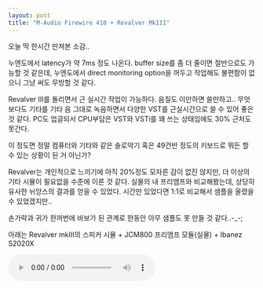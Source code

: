 ```yaml
---
layout: post
title: "M-Audio Firewire 410 + Revalver MkIII"
---
```


오늘 딱 한시간 만져본 소감..

누엔도에서 latency가 약 7ms 정도 나온다. buffer size를 좀 더 줄이면 절반으로도 가능할 것 같은데, 누엔도에서 direct monitoring option을 꺼두고 작업해도 불편함이 없으니 그냥 써도 무방할 것 같다.

Revalver III를 돌리면서 근 실시간 작업이 가능하다. 음질도 이만하면 쓸만하고.. 무엇보다도 기타를 기타 음 그대로 녹음하면서 다양한 VST를 근실시간으로 쓸 수 있어 좋은 것 같다. PC도 업글되서 CPU부담은 VST와 VSTi를 꽤 쓰는 상태임에도 30% 근처도 못간다.

이 정도면 정말 컴퓨터와 기타와 같은 솔로악기 혹은 49건반 정도의 키보드로 뭐든 할 수 있는 상황이 된 거 아닌가?

Revalver는 개인적으로 느끼기에 아직 20%정도 모자른 감이 없진 않지만, 더 이상의 기타 시뮬이 필요없을 수준에 이른 것 같다. 실물의 내 프리앰프와 비교해봤는데, 상당히 유사한 뉘앙스의 결과를 얻을 수 있었다. 시간만 있었다면 1:1로 비교해서 샘플을 올렸을 수 있었겠지만..

손가락과 귀가 한꺼번에 바보가 된 관계로 한동안 아무 샘플도 못 만들 것 같다..-_-; 

아래는 Revalver mkIII의 스피커 시뮬 + JCM800 프리앰프 모듈(실물) + Ibanez S2020X

<audio src="/assets/images/f0c0423ad0647e9802b27aa6459fc812.mp3" controls preload></audio>



